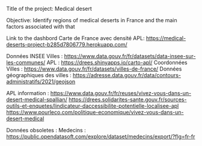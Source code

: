 
Title of the project: Medical desert

Objective: Identify regions of medical deserts in France and the main factors associated with that

Link to the dashbord Carte de France avec densité APL: https://medical-deserts-project-b285d7806779.herokuapp.com/

Données
INSEE Villes : https://www.data.gouv.fr/fr/datasets/data-insee-sur-les-communes/ APL : https://drees.shinyapps.io/carto-apl/ Coordonnées Villes : https://www.data.gouv.fr/fr/datasets/villes-de-france/ Données géographiques des villes : https://adresse.data.gouv.fr/data/contours-administratifs/2021/geojson

APL information : https://www.data.gouv.fr/fr/reuses/vivez-vous-dans-un-desert-medical-spallian/ https://drees.solidarites-sante.gouv.fr/sources-outils-et-enquetes/lindicateur-daccessibilite-potentielle-localisee-apl https://www.pourleco.com/politique-economique/vivez-vous-dans-un-desert-medical

Données obsoletes : Medecins : https://public.opendatasoft.com/explore/dataset/medecins/export/?flg=fr-fr

